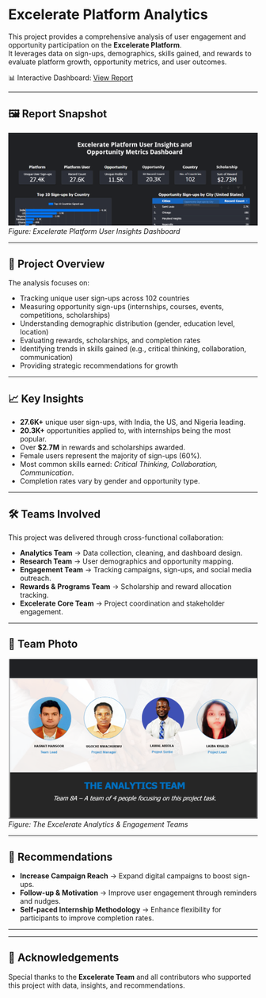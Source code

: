 # Excelerate Platform Analytics

This project provides a comprehensive analysis of user engagement and opportunity participation on the **Excelerate Platform**.  
It leverages data on sign-ups, demographics, skills gained, and rewards to evaluate platform growth, opportunity metrics, and user outcomes.

📊 Interactive Dashboard: [View Report](https://lookerstudio.google.com/s/rjS5WYGl79k)

---

## 🖼️ Report Snapshot
![Report Dashboard](excelarate.png)  
*Figure: Excelerate Platform User Insights Dashboard*

---

## 📌 Project Overview
The analysis focuses on:
- Tracking unique user sign-ups across 102 countries
- Measuring opportunity sign-ups (internships, courses, events, competitions, scholarships)
- Understanding demographic distribution (gender, education level, location)
- Evaluating rewards, scholarships, and completion rates
- Identifying trends in skills gained (e.g., critical thinking, collaboration, communication)
- Providing strategic recommendations for growth

---

## 📈 Key Insights
- **27.6K+** unique user sign-ups, with India, the US, and Nigeria leading.
- **20.3K+** opportunities applied to, with internships being the most popular.
- Over **$2.7M** in rewards and scholarships awarded.
- Female users represent the majority of sign-ups (60%).
- Most common skills earned: *Critical Thinking, Collaboration, Communication*.
- Completion rates vary by gender and opportunity type.

---

## 🛠️ Teams Involved
This project was delivered through cross-functional collaboration:

- **Analytics Team** → Data collection, cleaning, and dashboard design.  
- **Research Team** → User demographics and opportunity mapping.  
- **Engagement Team** → Tracking campaigns, sign-ups, and social media outreach.  
- **Rewards & Programs Team** → Scholarship and reward allocation tracking.  
- **Excelerate Core Team** → Project coordination and stakeholder engagement.  

---

## 👥 Team Photo
![Project Team](team.png)  
*Figure: The Excelerate Analytics & Engagement Teams*

---

## 🚀 Recommendations
- **Increase Campaign Reach** → Expand digital campaigns to boost sign-ups.  
- **Follow-up & Motivation** → Improve user engagement through reminders and nudges.  
- **Self-paced Internship Methodology** → Enhance flexibility for participants to improve completion rates.  

---

---

## 🙏 Acknowledgements
Special thanks to the **Excelerate Team** and all contributors who supported this project with data, insights, and recommendations.  

